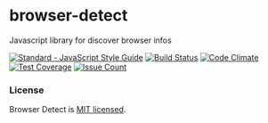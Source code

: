 # browser-detect
Javascript library for discover browser infos

[![Standard - JavaScript Style Guide](https://img.shields.io/badge/code%20style-standard-brightgreen.svg)](http://standardjs.com/)
[![Build Status](https://travis-ci.org/darthaud/browser-detect.svg?branch=master)](https://travis-ci.org/darthaud/browser-detect)
[![Code Climate](https://codeclimate.com/github/darthaud/browser-detect/badges/gpa.svg)](https://codeclimate.com/github/darthaud/browser-detect)
[![Test Coverage](https://codeclimate.com/github/darthaud/browser-detect/badges/coverage.svg)](https://codeclimate.com/github/darthaud/browser-detect/coverage)
[![Issue Count](https://codeclimate.com/github/darthaud/browser-detect/badges/issue_count.svg)](https://codeclimate.com/github/darthaud/browser-detect)


### License

Browser Detect is [MIT licensed](./LICENSE).
